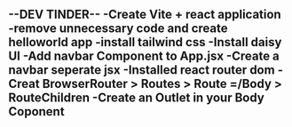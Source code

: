 --DEV TINDER--
 -Create Vite + react application
 -remove unnecessary code and create helloworld app
 -install tailwind css
 -Install daisy UI
 -Add navbar Component to App.jsx
 -Create a navbar seperate jsx
 -Installed react router dom
 -Creat BrowserRouter > Routes > Route =/Body > RouteChildren
 -Create an Outlet in  your Body Coponent
 -